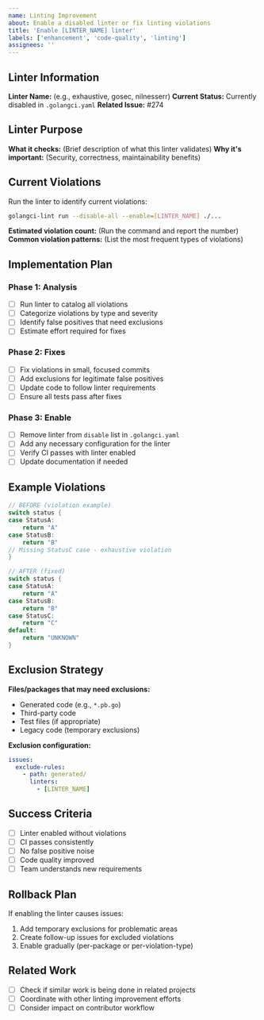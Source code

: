```yaml
---
name: Linting Improvement
about: Enable a disabled linter or fix linting violations
title: 'Enable [LINTER_NAME] linter'
labels: ['enhancement', 'code-quality', 'linting']
assignees: ''
---
```


## Linter Information

**Linter Name:** (e.g., exhaustive, gosec, nilnesserr)
**Current Status:** Currently disabled in `.golangci.yaml`
**Related Issue:** #274

## Linter Purpose

**What it checks:** (Brief description of what this linter validates)
**Why it's important:** (Security, correctness, maintainability benefits)

## Current Violations

Run the linter to identify current violations:
```bash
golangci-lint run --disable-all --enable=[LINTER_NAME] ./...
```

**Estimated violation count:** (Run the command and report the number)
**Common violation patterns:** (List the most frequent types of violations)

## Implementation Plan

### Phase 1: Analysis
- [ ] Run linter to catalog all violations
- [ ] Categorize violations by type and severity
- [ ] Identify false positives that need exclusions
- [ ] Estimate effort required for fixes

### Phase 2: Fixes
- [ ] Fix violations in small, focused commits
- [ ] Add exclusions for legitimate false positives
- [ ] Update code to follow linter requirements
- [ ] Ensure all tests pass after fixes

### Phase 3: Enable
- [ ] Remove linter from `disable` list in `.golangci.yaml`
- [ ] Add any necessary configuration for the linter
- [ ] Verify CI passes with linter enabled
- [ ] Update documentation if needed

## Example Violations

```go
// BEFORE (violation example)
switch status {
case StatusA:
    return "A"
case StatusB:
    return "B"
// Missing StatusC case - exhaustive violation
}

// AFTER (fixed)
switch status {
case StatusA:
    return "A"
case StatusB:
    return "B"
case StatusC:
    return "C"
default:
    return "UNKNOWN"
}
```

## Exclusion Strategy

**Files/packages that may need exclusions:**
- Generated code (e.g., `*.pb.go`)
- Third-party code
- Test files (if appropriate)
- Legacy code (temporary exclusions)

**Exclusion configuration:**
```yaml
issues:
  exclude-rules:
    - path: generated/
      linters:
        - [LINTER_NAME]
```

## Success Criteria

- [ ] Linter enabled without violations
- [ ] CI passes consistently
- [ ] No false positive noise
- [ ] Code quality improved
- [ ] Team understands new requirements

## Rollback Plan

If enabling the linter causes issues:
1. Add temporary exclusions for problematic areas
2. Create follow-up issues for excluded violations
3. Enable gradually (per-package or per-violation-type)

## Related Work

- [ ] Check if similar work is being done in related projects
- [ ] Coordinate with other linting improvement efforts
- [ ] Consider impact on contributor workflow